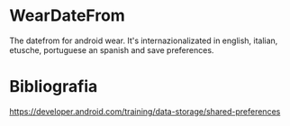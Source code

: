 # WearDateFrom
The datefrom for android wear. It's internazionalizated in english, italian, etusche, portuguese an spanish and save preferences.

# Bibliografia

https://developer.android.com/training/data-storage/shared-preferences
